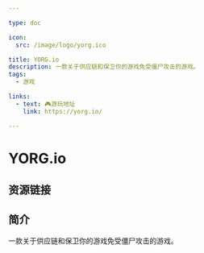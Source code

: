 ```yaml
---

type: doc

icon:
  src: /image/logo/yorg.ico

title: YORG.io
description: 一款关于供应链和保卫你的游戏免受僵尸攻击的游戏。
tags:
  - 游戏

links:
  - text: 🎮游玩地址
    link: https://yorg.io/

---
```


<ShowLogo />

# YORG.io

<ShowTags />

<ShowBreadcrumb />

## 资源链接

<ShowLinks />

## 简介

一款关于供应链和保卫你的游戏免受僵尸攻击的游戏。
